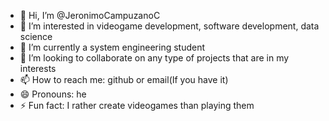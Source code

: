 - 👋 Hi, I’m @JeronimoCampuzanoC
- 👀 I’m interested in videogame development, software development, data science
- 🌱 I’m currently a system engineering student
- 💞️ I’m looking to collaborate on any type of projects that are in my interests 
- 📫 How to reach me: github or email(If you have it)
- 😄 Pronouns: he
- ⚡ Fun fact: I rather create videogames than playing them

<!---
JeronimoCampuzanoC/JeronimoCampuzanoC is a ✨ special ✨ repository because its `README.md` (this file) appears on your GitHub profile.
You can click the Preview link to take a look at your changes.
--->
